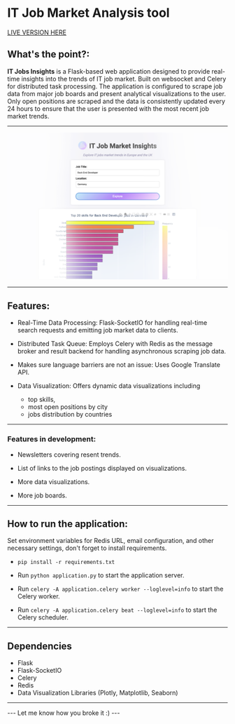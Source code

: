 # IT Job Market Analysis tool

[LIVE VERSION HERE](http://itjinsights-env.eba-6cv9ca2d.eu-central-1.elasticbeanstalk.com/)

## What's the point?:

 **IT Jobs Insights** is a Flask-based web application designed to provide real-time insights into the trends of IT job market. Built on websocket and Celery for distributed task processing. The application is configured to scrape job data from major job boards and present analytical visualizations to the user. Only open positions are scraped and the data is consistently updated every 24 hours to ensure that the user is presented with the most recent job market trends.

____
![IT Jobs Insights](/static/images/work008.png)

____

## Features:

- Real-Time Data Processing: Flask-SocketIO for handling real-time search requests and emitting job market data to clients.

- Distributed Task Queue: Employs Celery with Redis as the message broker and result backend for handling asynchronous scraping job data.

- Makes sure language barriers are not an issue: Uses Google Translate API.

- Data Visualization: Offers dynamic data visualizations including 

    * top skills, 
    * most open positions by city 
    * jobs distribution by countries

_________

### Features in development:


- Newsletters covering resent trends.

- List of links to the job postings displayed on visualizations.

- More data visualizations.

- More job boards.

_____
## How to run the application:

Set environment variables for Redis URL, email configuration, and other necessary settings, don't forget to install requirements.

* `pip install -r requirements.txt`

* Run `python application.py` to start the application server.

* Run `celery -A application.celery worker --loglevel=info` to start the Celery worker.

* Run `celery -A application.celery beat --loglevel=info` to start the Celery scheduler.
_____

## Dependencies

- Flask
- Flask-SocketIO
- Celery
- Redis
- Data Visualization Libraries (Plotly, Matplotlib, Seaborn)

____________________


--- Let me know how you broke it :) ---

